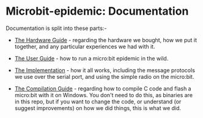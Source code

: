 # Microbit-epidemic: Documentation

Documentation is split into these parts:-

* [The Hardware Guide](docs/KIT.md) - regarding
the hardware we bought, how we put it together, and 
any particular experiences we had with it.

* [The User Guide](docs/USE.md) - how to run a micro:bit
epidemic in the wild.

* [The Implementation](docs/IMPLEMENTATION.md) - how it all
works, including the message protocols we use over the serial
port, and using the simple radio on the micro:bit.

* [The Compilation Guide](docs/COMPILING.md) - regarding how
to compile C code and flash a micro:bit with it on Windows. You
don't need to do this, as binaries are in this repo, but if you
want to change the code, or understand (or suggest improvements)
on how we did things, this is what we did.

